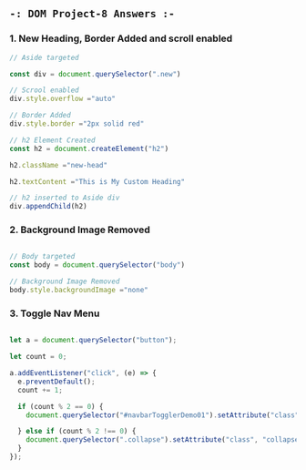 ## `-: DOM Project-8 Answers :-`
### 1. New Heading, Border Added and scroll enabled
```javascript
// Aside targeted

const div = document.querySelector(".new")

// Scrool enabled
div.style.overflow ="auto"

// Border Added
div.style.border ="2px solid red"

// h2 Element Created
const h2 = document.createElement("h2")

h2.className ="new-head"

h2.textContent ="This is My Custom Heading"

// h2 inserted to Aside div
div.appendChild(h2)

``` 
### 2. Background Image Removed
```javascript

// Body targeted
const body = document.querySelector("body")

// Background Image Removed
body.style.backgroundImage ="none"
```
### 3. Toggle Nav Menu

```javascript

let a = document.querySelector("button");

let count = 0;

a.addEventListener("click", (e) => {
  e.preventDefault();
  count += 1;

  if (count % 2 == 0) {
    document.querySelector("#navbarTogglerDemo01").setAttribute("class", "collapse navbar-collapse");

  } else if (count % 2 !== 0) {
    document.querySelector(".collapse").setAttribute("class", "collapse.show navbar-collapse");
  }
});

```